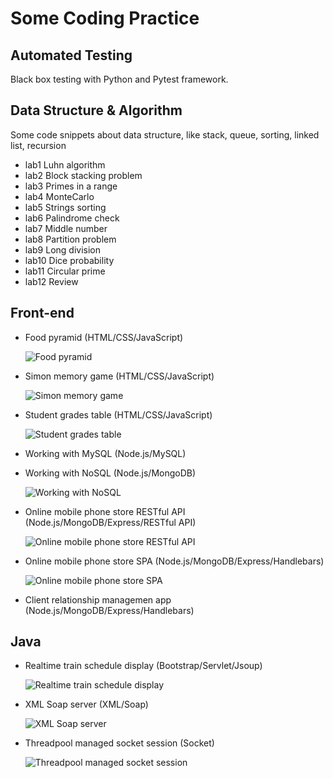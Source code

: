# Some Coding Practice

## Automated Testing
Black box testing with Python and Pytest framework.

## Data Structure & Algorithm
Some code snippets about data structure, like stack, queue, sorting, linked list, recursion 
- lab1 Luhn algorithm
- lab2 Block stacking problem
- lab3 Primes in a range
- lab4 MonteCarlo
- lab5 Strings sorting
- lab6 Palindrome check
- lab7 Middle number
- lab8 Partition problem
- lab9 Long division
- lab10 Dice probability
- lab11 Circular prime
- lab12 Review

## Front-end
- Food pyramid (HTML/CSS/JavaScript)


    ![Food pyramid](front-end/food-pyramid/food-pyramid.png "Food pyramid")
- Simon memory game (HTML/CSS/JavaScript)


    ![Simon memory game](front-end/simon-memory-game/simon-memory-game.png "Simon memory game")
- Student grades table (HTML/CSS/JavaScript)


    ![Student grades table](front-end/student-grades-table/student-grades-table.png "Student grades table")
- Working with MySQL (Node.js/MySQL)
- Working with NoSQL (Node.js/MongoDB)


    ![Working with NoSQL](front-end/working-with-nosql/working-with-nosql.png "Working with NoSQL")
- Online mobile phone store RESTful API (Node.js/MongoDB/Express/RESTful API)


    ![Online mobile phone store RESTful API](front-end/online-mobile-phone-store-restful-api/working-with-nosql.png "Online mobile phone store RESTful API")
- Online mobile phone store SPA (Node.js/MongoDB/Express/Handlebars)


    ![Online mobile phone store SPA](front-end/online-mobile-phone-store-spa/online-mobile-phone-store-spa.png "Online mobile phone store SPA")
- Client relationship managemen app (Node.js/MongoDB/Express/Handlebars)

## Java
- Realtime train schedule display (Bootstrap/Servlet/Jsoup)

    ![Realtime train schedule display](java/realtime-train-schedule-display/realtime-train-schedule-display.png "Realtime train schedule display")
- XML Soap server (XML/Soap)

    ![XML Soap server](java/xml-soap-server/xml-soap-server.png "XML Soap server")
- Threadpool managed socket session (Socket)

    ![Threadpool managed socket session](java/threadpool-managed-socket-session/threadpool-managed-socket-session.png "Threadpool managed socket session")

    


